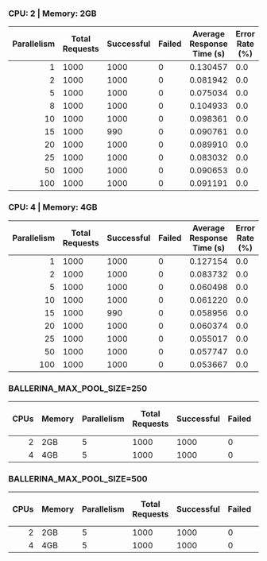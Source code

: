 ### CPU: 2 | Memory: 2GB

| Parallelism | Total Requests | Successful | Failed | Average Response Time (s) | Error Rate (%) | Throughput (req/s) |
|------------:|----------------|------------|--------|---------------------------|----------------|--------------------|
| 1           | 1000           | 1000       | 0      | 0.130457                  | 0.0            | 7.665              |
| 2           | 1000           | 1000       | 0      | 0.081942                  | 0.0            | 12.204             |
| 5           | 1000           | 1000       | 0      | 0.075034                  | 0.0            | 13.327             |
| 8           | 1000           | 1000       | 0      | 0.104933                  | 0.0            | 9.530              |
| 10          | 1000           | 1000       | 0      | 0.098361                  | 0.0            | 10.167             |
| 15          | 1000           | 990        | 0      | 0.090761                  | 0.0            | 11.018             |
| 20          | 1000           | 1000       | 0      | 0.089910                  | 0.0            | 11.122             |
| 25          | 1000           | 1000       | 0      | 0.083032                  | 0.0            | 12.044             |
| 50          | 1000           | 1000       | 0      | 0.090653                  | 0.0            | 11.031             |
| 100         | 1000           | 1000       | 0      | 0.091191                  | 0.0            | 10.966             |

### CPU: 4 | Memory: 4GB

| Parallelism | Total Requests | Successful | Failed | Average Response Time (s) | Error Rate (%) | Throughput (req/s) |
|------------:|----------------|------------|--------|---------------------------|----------------|--------------------|
| 1           | 1000           | 1000       | 0      | 0.127154                  | 0.0            | 7.865              |
| 2           | 1000           | 1000       | 0      | 0.083732                  | 0.0            | 11.943             |
| 5           | 1000           | 1000       | 0      | 0.060498                  | 0.0            | 16.530             |
| 10          | 1000           | 1000       | 0      | 0.061220                  | 0.0            | 16.334             |
| 15          | 1000           | 990        | 0      | 0.058956                  | 0.0            | 16.962             |
| 20          | 1000           | 1000       | 0      | 0.060374                  | 0.0            | 16.563             |
| 25          | 1000           | 1000       | 0      | 0.055017                  | 0.0            | 18.176             |
| 50          | 1000           | 1000       | 0      | 0.057747                  | 0.0            | 17.317             |
| 100         | 1000           | 1000       | 0      | 0.053667                  | 0.0            | 18.633             |

### BALLERINA_MAX_POOL_SIZE=250

| CPUs | Memory | Parallelism | Total Requests | Successful | Failed | Average Response Time (s) | Error Rate (%) | Throughput (req/s) |
|-----:|--------|-------------|----------------|------------|--------|---------------------------|----------------|--------------------|
| 2    | 2GB    | 5           | 1000           | 1000       | 0      | 0.082609                  | 0.0            | 12.105             |
| 4    | 4GB    | 5           | 1000           | 1000       | 0      | 0.062890                  | 0.0            | 15.901             |

### BALLERINA_MAX_POOL_SIZE=500

| CPUs | Memory | Parallelism | Total Requests | Successful | Failed | Average Response Time (s) | Error Rate (%) | Throughput (req/s) |
|-----:|--------|-------------|----------------|------------|--------|---------------------------|----------------|--------------------|
| 2    | 2GB    | 5           | 1000           | 1000       | 0      | 0.085543                  | 0.0            | 11.690             |
| 4    | 4GB    | 5           | 1000           | 1000       | 0      | 0.055591                  | 0.0            | 17.988             |


